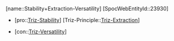 ﻿---
type: TrizContradiction
aliases:
- Stability+Extraction-Versatility
license: CC BY-SA 4.0
copyright: https://github.com/SpocWeb
IsDeleted: false
IsReadOnly: false
Confidential: public
tags: 
- Triz/Contradiction
---
[name::Stability+Extraction-Versatility]
[SpocWebEntityId::23930]
+ [pro::[Triz-Stability](tech/Triz/Parameter/Triz-Stability.md)]
[Triz-Principle::[Triz-Extraction](tech/Triz/Principle/Triz-Extraction.md)]
- [con::[Triz-Versatility](tech/Triz/Parameter/Triz-Versatility.md)]

